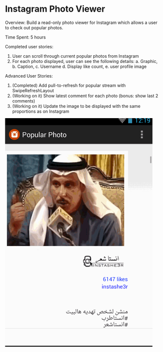 <h1>Instagram Photo Viewer</h1>

Overview: Build a read-only photo viewer for Instagram which allows a user to check out popular photos.

Time Spent: 5 hours 

Completed user stories:

1. User can scroll through current popular photos from Instagram
2. For each photo displayed, user can see the following details:
 a. Graphic, 
 b. Caption, 
 c. Username
 d. Display like count, 
 e. user profile image 

Advanced User Stories:

1. (Completed) Add pull-to-refresh for popular stream with SwipeRefreshLayout
2. (Working on it) Show latest comment for each photo (bonus: show last 2 comments)
3. (Working on it) Update the image to be displayed with the same proportions as on Instagram

![Alt text](https://github.com/cassiomo/MyInstagram/blob/master/popular.gif "popular.gif")
